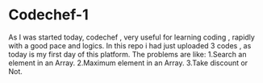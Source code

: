 # Codechef-1
As I was started today, codechef , very useful for learning coding , rapidly with a good pace and logics.
In this repo i had just uploaded 3 codes , as today is my first day of this platform.
The problems are like:
1.Search an element in an Array.
2.Maximum element in an Array.
3.Take discount or Not.
